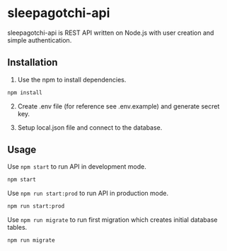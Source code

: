# sleepagotchi-api

sleepagotchi-api is REST API written on Node.js with user creation and simple authentication.

## Installation

1. Use the npm to install dependencies.

```bash
npm install
```

2. Create .env file (for reference see .env.example) and generate secret key.

3. Setup local.json file and connect to the database.

## Usage

Use `npm start` to run API in development mode.

```bash
npm start
```

Use `npm run start:prod` to run API in production mode.

```bash
npm run start:prod
```

Use `npm run migrate` to run first migration which creates initial database tables.

```bash
npm run migrate
```